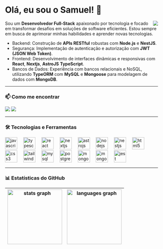 # Olá, eu sou o Samuel! 👋

<div align="right">
  <img widht="100" align="right" src="https://c.tenor.com/NG07YcciMC4AAAAC/izuku-midoriya-headbang.gif">
</div>

Sou um **Desenvolvedor Full-Stack** apaixonado por tecnologia e focado em transformar desafios em soluções de software eficientes. Estou sempre em busca de aprimorar minhas habilidades e aprender novas tecnologias.

- Backend: Construção de **APIs RESTful** robustas com **Node.js** e **NestJS**.
- Segurança: Implementação de autenticação e autorização com **JWT (JSON Web Token)**.
- Frontend: Desenvolvimento de interfaces dinâmicas e responsivas com **React**, **Nextjs**, **AstroJS** **TypeScript**.
- Bancos de Dados: Experiência com bancos relacionais e NoSQL, utilizando **TypeORM** com **MySQL** e **Mongoose** para modelagem de dados com **MongoDB**.

---

### 📫 Como me encontrar

<div> 
  <a href="https://www.linkedin.com/in/samueldos-santos/" target="_blank"><img src="https://img.shields.io/badge/-LinkedIn-%230077B5?style=for-the-badge&logo=linkedin&logoColor=white" target="_blank"></a> 
  <a href="mailto:samuka2568@gmail.com"><img src="https://img.shields.io/badge/-Gmail-%23333?style=for-the-badge&logo=gmail&logoColor=white" target="_blank"></a>
</div>

---

### 🛠️ Tecnologias e Ferramentas

<div align="left">
  <img src="https://cdn.jsdelivr.net/gh/devicons/devicon/icons/javascript/javascript-original.svg" height="40" alt="javascript logo" />
  <img width="12" />
  <img src="https://cdn.jsdelivr.net/gh/devicons/devicon/icons/typescript/typescript-original.svg" height="40" alt="typescript logo" />
  <img width="12" />
  <img src="https://cdn.jsdelivr.net/gh/devicons/devicon/icons/react/react-original.svg" height="40" alt="react logo" />
  <img width="12" />
  <img src="https://cdn.jsdelivr.net/gh/devicons/devicon@latest/icons/nextjs/nextjs-original.svg" height="40" alt="nextjs logo" />   
  <img width="12" />
  <img src="https://cdn.jsdelivr.net/gh/devicons/devicon@latest/icons/astro/astro-original.svg" height="40" alt="astrojs logo" />   
  <img width="12" />
  <img src="https://cdn.jsdelivr.net/gh/devicons/devicon/icons/nodejs/nodejs-original.svg" height="40" alt="nodejs logo" />
  <img width="12" />
  <img src="https://cdn.jsdelivr.net/gh/devicons/devicon/icons/nestjs/nestjs-original.svg" height="40" alt="nestjs logo" />
  <img width="12" />
  <img src="https://cdn.jsdelivr.net/gh/devicons/devicon/icons/html5/html5-original.svg" height="40" alt="html5 logo" />
  <img width="12" />
  <img src="https://cdn.jsdelivr.net/gh/devicons/devicon/icons/css3/css3-original.svg" height="40" alt="css3 logo" />
  <img width="12" />
  <img src="https://cdn.simpleicons.org/tailwindcss/06B6D4" height="40" alt="tailwindcss logo" />
  <img width="12" />
  <img src="https://cdn.jsdelivr.net/gh/devicons/devicon/icons/mysql/mysql-original.svg" height="40" alt="mysql logo" />
  <img width="12" />
  <img src="https://cdn.jsdelivr.net/gh/devicons/devicon/icons/postgresql/postgresql-original.svg" height="40" alt="postgresql logo" />
  <img width="12" />
  <img src="https://cdn.jsdelivr.net/gh/devicons/devicon/icons/mongodb/mongodb-original.svg" height="40" alt="mongodb logo" />
  <img width="12" />
  <img src="https://cdn.jsdelivr.net/gh/devicons/devicon/icons/mongoose/mongoose-original.svg" height="40" alt="mongoose logo" />
  <img width="12" />
 
  <img src="https://cdn.jsdelivr.net/gh/devicons/devicon/icons/jest/jest-plain.svg" height="40" alt="jest logo" />
</div>

---

### 📊 Estatísticas do GitHub

| <img src="https://github-readme-stats.vercel.app/api?username=Samuel-1210&hide_title=false&hide_rank=false&show_icons=true&include_all_commits=true&count_private=true&disable_animations=false&theme=tokyonight&locale=pt-br&hide_border=false" height="180" alt="stats graph" /> | <img src="https://github-readme-stats.vercel.app/api/top-langs?username=Samuel-1210&locale=pt-br&hide_title=false&layout=compact&card_width=320&langs_count=5&theme=tokyonight&hide_border=false&hide=portugol" height="180" alt="languages graph" /> |
|---|---|
